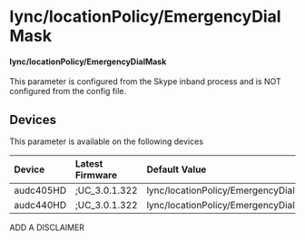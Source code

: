 ﻿---
description: lync/locationPolicy/EmergencyDialMask
search:
    keywords: ['lync','locationPolicy','EmergencyDialMask']
---

# lync/locationPolicy/EmergencyDialMask

#### lync/locationPolicy/EmergencyDialMask

This parameter is configured from the Skype inband process and is NOT configured from the config file.



## Devices
This parameter is available on the following devices

| Device | Latest Firmware | Default Value |
|:---|:---|:---|
| audc405HD | ;UC_3.0.1.322 | lync/locationPolicy/EmergencyDialMask= 
| audc440HD | ;UC_3.0.1.322 | lync/locationPolicy/EmergencyDialMask= 

ADD A DISCLAIMER
